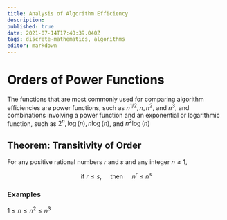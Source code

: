 ```yaml
---
title: Analysis of Algorithm Efficiency
description: 
published: true
date: 2021-07-14T17:40:39.040Z
tags: discrete-mathematics, algorithms
editor: markdown
---
```



# Orders of Power Functions
The functions that are most commonly used for comparing algorithm efficiencies are power functions, such as $n^{1 / 2}, n, n^{2}$, and $n^{3}$, and combinations involving a power function and an exponential or logarithmic function, such as $2^{n}, \log (n), n \log (n)$, and $n^{2} \log (n)$

## Theorem: Transitivity of Order
For any positive rational numbers $r$ and $s$ and any integer $n \ge 1$, 

$$
\text { if } r \leq s, \quad \text { then } \quad n^{r} \leq n^{s}
$$

### Examples
$1 \leq n \leq n^{2} \leq n^{3}$
